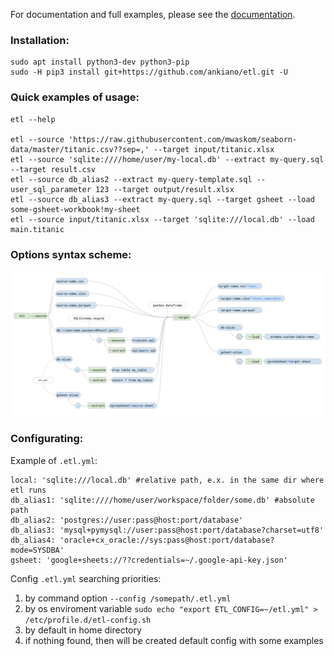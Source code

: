 For documentation and full examples, please see the [documentation](https://etltool.readthedocs.io/en/latest/#).

### Installation:
    sudo apt install python3-dev python3-pip
    sudo -H pip3 install git+https://github.com/ankiano/etl.git -U

### Quick examples of usage:

    etl --help

    etl --source 'https://raw.githubusercontent.com/mwaskom/seaborn-data/master/titanic.csv??sep=,' --target input/titanic.xlsx
    etl --source 'sqlite:////home/user/my-local.db' --extract my-query.sql --target result.csv
    etl --source db_alias2 --extract my-query-template.sql --user_sql_parameter 123 --target output/result.xlsx
    etl --source db_alias3 --extract my-query.sql --target gsheet --load some-gsheet-workbook!my-sheet
    etl --source input/titanic.xlsx --target 'sqlite:///local.db' --load main.titanic


### Options syntax scheme:
![img_alt](docs/source/_static/options-scheme.png)

### Configurating:

Example of `.etl.yml`:

    local: 'sqlite:///local.db' #relative path, e.x. in the same dir where etl runs
    db_alias1: 'sqlite:////home/user/workspace/folder/some.db' #absolute path
    db_alias2: 'postgres://user:pass@host:port/database'
    db_alias3: 'mysql+pymysql://user:pass@host:port/database?charset=utf8'
    db_alias4: 'oracle+cx_oracle://sys:pass@host:port/database?mode=SYSDBA'
    gsheet: 'google+sheets://??credentials=~/.google-api-key.json'

Config `.etl.yml` searching priorities:

1. by command option `--config /somepath/.etl.yml`
2. by os enviroment variable ```sudo echo "export ETL_CONFIG=~/etl.yml" > /etc/profile.d/etl-config.sh```
3. by default in home directory
4. if nothing found, then will be created default config with some examples
